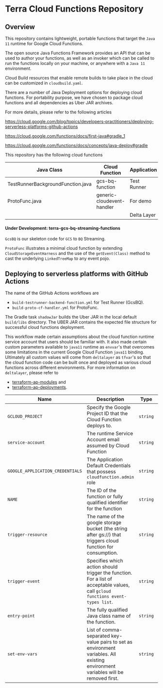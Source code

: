 # Terra Cloud Functions Repository

## Overview
This repository contains lightweight, portable functions that target the `Java 11` runtime for Google Cloud Functions.

The open source Java Functions Framework provides an API that can be used to author your functions, as well as an invoker which can be called to run the functions locally on your machine, or anywhere with a `Java 11` environment.

Cloud Build resources that enable remote builds to take place in the cloud can be customized in `cloudbuild.yaml`.

There are a number of Java Deployment options for deploying cloud functions. For portability purpose, we have chosen to package cloud functions and all dependencies as Uber JAR archives.

For more details, please refer to the following articles

https://cloud.google.com/blog/topics/developers-practitioners/deploying-serverless-platforms-github-actions

https://cloud.google.com/functions/docs/first-java#gradle_1

https://cloud.google.com/functions/docs/concepts/java-deploy#gradle

This repository has the following cloud functions

| Java Class                                  | Cloud Function             | Application |
|---------------------------------------------|----------------------------|-------------|
| TestRunnerBackgroundFunction.java           | gcs-bq-function            | Test Runner |
| ProtoFunc.java                              | generic-cloudevent-handler | For demo    |
|                                             |                            | Delta Layer |

#### Under Development: terra-gcs-bq-streaming-functions

`GcsBQ` is our skeleton code for `GCS` to `BQ` Streaming.

`ProtoFunc` illustrates a minimal cloud function by extending `CloudStorageEventHarness` and the use of the `getEvent(Class)` method to cast the underlying `LinkedTreeMap` to any event pojo.

## Deploying to serverless platforms with GitHub Actions

The name of the GitHub Actions workflows are
* `build-testrunner-backend-function.yml` for Test Runner (GcsBQ).
* `build-proto-cf-handler.yml` for ProtoFunc.

The Gradle task `shadowJar` builds the Uber JAR in the local default `build/libs` directory.
The UBER JAR contains the expected file structure for successful cloud functions deployment.

This workflow made certain assumptions about the cloud function runtime service account that users should be familiar with.
It also made certain custom parameters available to `java11` runtime as `envvar`'s that overcomes some limitations in the current Google Cloud Function `java11` binding.
Ultimately all custom values will come from `deltalayer` as `tfvar`'s so that the cloud function code can be built once and deployed as various cloud functions across different environments.
For more information on `deltalayer`, please refer to
* [terraform-ap-modules](https://github.com/broadinstitute/terraform-ap-modules/tree/master/deltalayer) and
* [terraform-ap-deployments](https://github.com/broadinstitute/terraform-ap-deployments/tree/master/deltalayer).

| Name | Description | Type | Default | Required |
|------|-------------|------|---------|:--------:|
| `GCLOUD_PROJECT` | Specify the Google Project ID that the Cloud Function deploys to. | `string` | n/a | yes |
| `service-account` | The runtime Service Account email assumed by Cloud Function | `string` | `PROJECT_ID@appspot.gserviceaccount.com` | no |
| `GOOGLE_APPLICATION_CREDENTIALS` | The Application Default Credentials that possess `cloudfunction.admin` role | `string` | n/a | yes |
| `NAME` | The ID of the function or fully qualified identifier for the function | `string` | n/a | yes |
| `trigger-resource` | The name of the google storage bucket (the string after gs://) that triggers cloud function for consumption. | `string` | n/a | yes |
| `trigger-event` | Specifies which action should trigger the function. For a list of acceptable values, call `gcloud functions event-types list`. | `string` | n/a | yes |
| `entry-point` | The fully qualified Java class name of the function. | `string` | n/a | yes |
| `set-env-vars` | List of comma-separated key-value pairs to set as environment variables. All existing environment variables will be removed first. | `string` | n/a | no |


